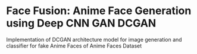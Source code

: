 # Face Fusion: Anime Face Generation using Deep CNN GAN DCGAN
Implementation of DCGAN architecture model for image generation and classifier for fake Anime Faces of Anime Faces Dataset

